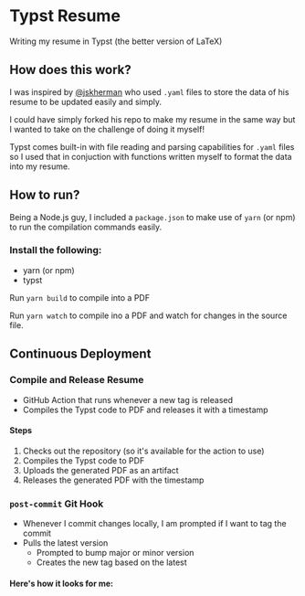 # Typst Resume
Writing my resume in Typst (the better version of LaTeX)

## How does this work? 
I was inspired by [@jskherman](https://github.com/jskherman/cv.typ) who used `.yaml` files to store the data of his resume to be updated easily and simply. 

I could have simply forked his repo to make my resume in the same way but I wanted to take on the challenge of doing it myself!

Typst comes built-in with file reading and parsing capabilities for `.yaml` files so I used that in conjuction with functions written myself to format the data into my resume. 

## How to run?
Being a Node.js guy, I included a `package.json` to make use of `yarn` (or npm) to run the compilation commands easily.

### Install the following:
- yarn (or npm)
- typst

Run `yarn build` to compile into a PDF 

Run `yarn watch` to compile ino a PDF and watch for changes in the source file. 


## Continuous Deployment
### Compile and Release Resume
- GitHub Action that runs whenever a new tag is released
- Compiles the Typst code to PDF and releases it with a timestamp
#### Steps
1. Checks out the repository (so it's available for the action to use)
2. Compiles the Typst code to PDF
3. Uploads the generated PDF as an artifact
4. Releases the generated PDF with the timestamp

### `post-commit` Git Hook
- Whenever I commit changes locally, I am prompted if I want to tag the commit
- Pulls the latest version
  + Prompted to bump major or minor version
  + Creates the new tag based on the latest
#### Here's how it looks for me:
```bash

```